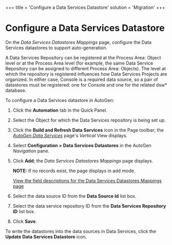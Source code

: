 +++
title = 'Configure a Data Services Datastore'
solution = 'Migration'
+++

# Configure a Data Services Datastore

On the *Data Services Datastores Mappings* page, configure the Data
Services datastores to support auto-generation.

A Data Services Repository can be registered at the Process Area: Object
level or at the Process Area level (for example, the same Data Service
Repository can be assigned to different Process Area: Objects). The
level at which the repository is registered influences how Data Services
Projects are organized. In either case, Console is a required data
source, so a pair of datastores must be registered: one for Console and
one for the related dsw\* database.

To configure a Data Services datastore in AutoGen:

1.  Click the **Automation** tab in the Quick Panel.

2.  Select the Object for which the Data Services repository is being
    set up.

3.  Click the **Build and Refresh Data Services** icon in the Page
    toolbar; the *[AutoGen Data
    Services](../Page_Desc/AutoGen_Data_Services.htm)* page's *Vertical*
    View displays.

4.  Select **Configuration \> Data Services Datastores** in the AutoGen
    *Navigation* pane.

5.  Click **Add**; the *Data Services Datastores Mappings* page
    displays.
    
    **NOTE:** If no records exist, the page displays in add mode.
    
    [View the field descriptions for the Data Services Datastores
    Mappings page](../Page_Desc/Data_Services_Datastores_Mappings_H.htm)

6.  Select the data source ID from the **Data Source Id** list box.

7.  Select the data service repository ID from the **Data Services
    Repository ID** list box.

8.  Click **Save**.

To write the datastores into the data sources in Data Services, click
the **Update Data Services Datastore** icon.
